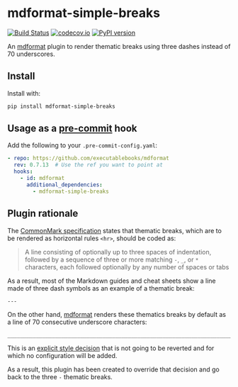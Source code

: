 # mdformat-simple-breaks

[![Build Status][ci-badge]][ci-link]
[![codecov.io][cov-badge]][cov-link]
[![PyPI version][pypi-badge]][pypi-link]

An [mdformat][mdformat] plugin to render thematic breaks
using three dashes instead of 70 underscores.


## Install

Install with:

```bash
pip install mdformat-simple-breaks
```

## Usage as a [pre-commit](https://pre-commit.com) hook

Add the following to your `.pre-commit-config.yaml`:

```yaml
- repo: https://github.com/executablebooks/mdformat
  rev: 0.7.13  # Use the ref you want to point at
  hooks:
    - id: mdformat
      additional_dependencies:
        - mdformat-simple-breaks
```

## Plugin rationale

The [CommonMark specification][commonmark-spec] states that thematic breaks, which are to be
rendered as horizontal rules `<hr>`, should be coded as:

> A line consisting of optionally up to three spaces of indentation, followed by a sequence of
> three or more matching `-`, `_`, or `*` characters, each followed optionally by any number of
> spaces or tabs

As a result, most of the Markdown guides and cheat sheets show a line made of three dash symbols
as an example of a thematic break:

```
---
```

On the other hand, [mdformat][mdformat] renders these thematics breaks by default as a line of 70
consecutive underscore characters:

```
________________________________________________________________________________
```

This is an [explicit style decision][style-change] that is not going to be reverted and for which
no configuration will be added.

As a result, this plugin has been created to override that decision and go back to the three `-`
thematic breaks.


[ci-badge]: https://github.com/csala/mdformat-simple-breaks/workflows/CI/badge.svg?branch=master
[ci-link]: https://github.com/csala/mdformat/actions?query=workflow%3ACI+branch%3Amaster+event%3Apush
[cov-badge]: https://codecov.io/gh/csala/mdformat-simple-breaks/branch/master/graph/badge.svg
[cov-link]: https://codecov.io/gh/csala/mdformat-simple-breaks
[pypi-badge]: https://img.shields.io/pypi/v/mdformat-simple-breaks.svg
[pypi-link]: https://pypi.org/project/mdformat-simple-breaks
[mdformat]: https://github.com/executablebooks/mdformat
[commonmark-spec]: https://spec.commonmark.org/0.30/#thematic-breaks
[style-change]: https://github.com/executablebooks/mdformat/issues/69
